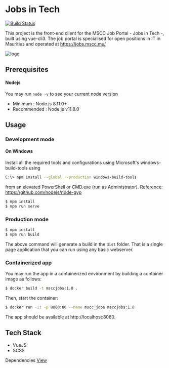 # Jobs in Tech

[![Build Status](https://dev.azure.com/iosltd/Jobs-in-Tech/_apis/build/status/Jobs-in-Tech-Site?branchName=master)](https://dev.azure.com/iosltd/Jobs-in-Tech/_build/latest?definitionId=5&branchName=master)  

This project is the front-end client for the MSCC Job Portal - Jobs in Tech -, built using vue-cli3. The job portal is specialised for open positions in IT in Mauritius and operated at https://jobs.mscc.mu/ 

![logo](https://raw.githubusercontent.com/mscraftsman/mscc-jobs/master/src/assets/img/logo.svg)

## Prerequisites

#### Nodejs

You may run `node -v` to see your current node version

- Minimum : Node.js 8.11.0+
- Recommended : Node.js v11.8.0

## Usage

### Development mode

#### On Windows
Install all the required tools and configurations using Microsoft's windows-build-tools using 

```sh
C:\> npm install --global --production windows-build-tools
```

from an elevated PowerShell or CMD.exe (run as Administrator). Reference: https://github.com/nodejs/node-gyp

```sh
$ npm install
$ npm run serve
```

### Production mode

```sh
$ npm install
$ npm run build
```

The above command will generate a build in the `dist` folder.
That is a single page application that you can run using any basic webserver.

### Containerized app

You may run the app in a containerized environment by building a container image as follows:

```sh
$ docker build -t msccjobs:1.0 .
```

Then, start the container:

```sh
$ docker run -it -p 8080:80 --name mscc_jobs msccjobs:1.0
```

The app should be available at http://localhost:8080.

## Tech Stack

- VueJS
- SCSS

Dependencies [View](https://github.com/mscraftsman/mscc-jobs/blob/master/package.json)
